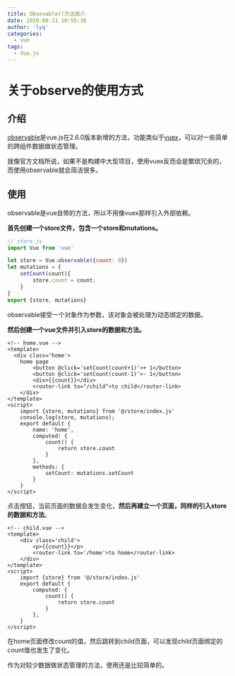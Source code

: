 ```yaml
---
title: Obsevable()方法简介
date: 2020-08-11 10:55:30
author: 'lyq'
categories:
  - vue
tags: 
  - Vue.js
---
```



<!-- more -->
# 关于observe的使用方式

## 介绍

[observable](https://cn.vuejs.org/v2/api/#Vue-observable)是vue.js在2.6.0版本新增的方法，功能类似于[vuex](https://vuex.vuejs.org/zh/)，可以对一些简单的跨组件数据做状态管理。

就像官方文档所说，如果不是构建中大型项目，使用vuex反而会是繁琐冗余的，而使用observable就会简洁很多。

## 使用

observable是vue自带的方法，所以不用像vuex那样引入外部依赖。

**首先创建一个store文件，包含一个store和mutations。**

```javascript
// store.js
import Vue from 'vue'

let store = Vue.observable({count: 0})
let mutations = {
	setCount(count){
		store.count = count;
	}
}
export {store, mutations}
```

observable接受一个对象作为参数，该对象会被处理为动态绑定的数据。

**然后创建一个vue文件并引入store的数据和方法。**

```vue
<!-- home.vue -->
<template>
  <div class='home'>
    home page
		<button @click='setCount(count+1)'>+ 1</button>
		<button @click='setCount(count-1)'>- 1</button>
		<div>{{count}}</div>
		<router-link to="/child">to child</router-link>
	</div>
</template>
<script>
	import {store, mutations} from '@/store/index.js'
	console.log(store, mutations);
	export default {
		name: 'home',
		computed: {
			count() {
				return store.count
			}
		},
		methods: {
			setCount: mutations.setCount
		}
	}
</script>

```

点击按钮，当前页面的数据会发生变化，**然后再建立一个页面，同样的引入store的数据和方法**。

```vue
<!-- child.vue -->
<template>
	<div class='child'>
		<p>{{count}}</p>
		<router-link to='/home'>to home</router-link>
	</div>
</template>
<script>
	import {store} from '@/store/index.js'
	export default {
		computed: {
			count() {
				return store.count
			}
		},
	}
</script>
```

在home页面修改count的值，然后跳转到child页面，可以发现child页面绑定的count值也发生了变化。

作为对较少数据做状态管理的方法，使用还是比较简单的。